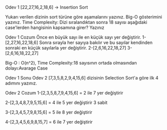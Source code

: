 Odev 1
[22,27,16,2,18,6] -> Insertion Sort

Yukarı verilen dizinin sort türüne göre aşamalarını yazınız. Big-O gösterimini yazınız. Time Complexity: Dizi sıralandıktan sonra 18 sayısı aşağıdaki case'lerden hangisinin kapsamına girer? Yazınız

Odev 1 Cozum
Önce en büyük sayı ile en küçük sayı yer değiştirir. 1-[2,27,16,22,18,6] Sonra sırayla her sayıya bakılır ve bu sayılar kendinden sonraki en küçük sayılarla yer değiştirir. 2-[2,6,16,22,18,27] 3-[2,6,16,18,22,27]

Big-O : O(n^2), Time Complexity:18 sayısının ortada olmasından dolayı:Avarage Case

Odev 1 Sonu
Odev 2
[7,3,5,8,2,9,4,15,6] dizisinin Selection Sort'a göre ilk 4 adımını yazınız.

Odev 2 Cozum
1-[2,3,5,8,7,9,4,15,6] = 2 ile 7 yer değiştirir

2-[2,3,4,8,7,9,5,15,6] = 4 ile 5 yer değiştirir 3 sabit

3-[2,3,4,5,7,9,8,15,6] = 5 ile 8 yer değiştirir

4-[2,3,4,5,6,9,8,15,7] = 6 ile 7 yer değiştirir